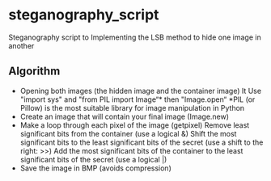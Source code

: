 # steganography_script
Steganography script to Implementing the LSB method to hide one image in another

## Algorithm
- Opening both images (the hidden image and the container image)
    It Use "import sys" and "from PIL import Image“* then "Image.open“
    *PIL (or Pillow) is the most suitable library for image manipulation in Python
- Create an image that will contain your final image (Image.new)
- Make a loop through each pixel of the image (getpixel)
     Remove least significant bits from the container (use a logical &)
     Shift the most significant bits to the least significant bits of the secret (use a
        shift to the right: >>)
     Add the most significant bits of the container to the least significant bits of the
        secret (use a logical |)
- Save the image in BMP (avoids compression)

